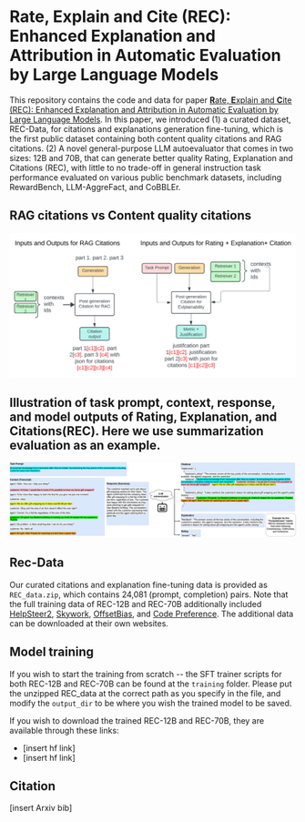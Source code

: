 # Rate, Explain and Cite (REC): Enhanced Explanation and Attribution in Automatic Evaluation by Large Language Models

This repository contains the code and data for paper [**R**ate, **E**xplain and **C**ite (REC): Enhanced Explanation and Attribution in Automatic Evaluation by Large Language Models]().
In this paper, we introduced (1) a curated dataset, REC-Data, for citations and explanations generation fine-tuning, which is the first public dataset containing both content quality citations and RAG citations. (2) A novel general-purpose LLM autoevaluator that comes in two sizes: 12B and 70B, that can generate better quality Rating, Explanation and Citations (REC), with little to no trade-off in general instruction task performance evaluated on various public benchmark datasets, including RewardBench, LLM-AggreFact, and CoBBLEr.

## RAG citations vs Content quality citations
![](imgs/input_outputs.png)

## Illustration of task prompt, context, response, and model outputs of Rating, Explanation, and Citations(REC). Here we use summarization evaluation as an example.
![](imgs/task.png)

## Rec-Data
Our curated citations and explanation fine-tuning data is provided as `REC_data.zip`, which contains 24,081 (prompt, completion) pairs. Note that the full training data of REC-12B and REC-70B additionally included [HelpSteer2](https://huggingface.co/datasets/nvidia/HelpSteer2), [Skywork](https://huggingface.co/datasets/Skywork/Skywork-Reward-Preference-80K-v0.1), [OffsetBias](https://huggingface.co/datasets/NCSOFT/offsetbias), and [Code Preference](https://huggingface.co/datasets/Vezora/Code-Preference-Pairs). The additional data can be downloaded at their own websites.

## Model training
If you wish to start the training from scratch -- the SFT trainer scripts for both REC-12B and REC-70B can be found at the `training` folder. Please put the unzipped REC_data at the correct path as you specify in the file, and modify the `output_dir` to be where you wish the trained model to be saved.

If you wish to download the trained REC-12B and REC-70B, they are available through these links:
- [insert hf link]
- [insert hf link]

## Citation
[insert Arxiv bib]
